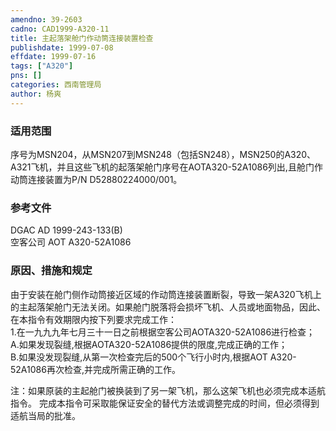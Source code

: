 ```yaml
---
amendno: 39-2603  
cadno: CAD1999-A320-11  
title: 主起落架舱门作动筒连接装置检查  
publishdate: 1999-07-08  
effdate: 1999-07-16  
tags: ["A320"]  
pns: []  
categories: 西南管理局  
author: 杨爽  
---
```

  
### 适用范围  
序号为MSN204，从MSN207到MSN248（包括SN248），MSN250的A320、A321飞机，并且这些飞机的起落架舱门序号在AOTA320-52A1086列出,且舱门作动筒连接装置为P/N D52880224000/001。  
  
<!--more-->  
### 参考文件  
DGAC AD 1999-243-133(B)  
空客公司 AOT A320-52A1086  
  
### 原因、措施和规定  
由于安装在舱门侧作动筒接近区域的作动筒连接装置断裂，导致一架A320飞机上的主起落架舱门无法关闭。如果舱门脱落将会损坏飞机、人员或地面物品，因此、在本指令有效期限内按下列要求完成工作：  
   1.在一九九九年七月三十一日之前根据空客公司AOTA320-52A1086进行检查；  
   A.如果发现裂缝,根据AOTA320-52A1086提供的限度,完成正确的工作；  
   B.如果没发现裂缝,从第一次检查完后的500个飞行小时内,根据AOT A320-52A1086再次检查,并完成所需正确的工作。  
  
  
注：如果原装的主起舱门被换装到了另一架飞机，那么这架飞机也必须完成本适航指令。    完成本指令可采取能保证安全的替代方法或调整完成的时间，但必须得到适航当局的批准。  
